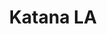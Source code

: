---
layout: place
title: "Katana LA"
permalink: /california/west-hollywood/katana-la.html
stateAbbr: CA
stateName: California
cityName: West Hollywood
place_id: ChIJ676_Qr6-woARy3H97J4OVdY
photos:
  - name: >-
      places/ChIJ676_Qr6-woARy3H97J4OVdY/photos/AeeoHcL1AQF75QY_VjFWl8gcQLReB0fgQOKCMNPwrBMffpU8wQFyMA5a-DRXscr1u8i_L64p5GnPFvUrqfsmtGuku3N8SHz6ZT7AtTSpxkL9v5N3ZhEZ6hw1rq6CuwcHNXAGRSeEMxqJuwBIrf43k4JXWlB9ft-x2ugCIni__2OVAinogld1CVp8ExuxrZ7dJD6xp8HXAteXD7pAUoEWHE2-YTcuEeqUOQXclJE4uIJctqz1yTVtFAUmTW8oOAqnSLIGgQOnacbE1oelIDVuDetJ9on4-Sa59GPsqb6c_HOuASuB7w
    widthPx: 3504
    heightPx: 2336
    authorAttributions:
      - displayName: Katana LA
        uri: https://maps.google.com/maps/contrib/112544416930443240126
        photoUri: >-
          https://lh3.googleusercontent.com/a-/ALV-UjXaVfw_5fXmx-9dMIIHoucaCoZ7HBrMPOdzKbOGBBq0N8itA_NB=s100-p-k-no-mo
    flagContentUri: >-
      https://www.google.com/local/imagery/report/?cb_client=maps_api_places.places_api&image_key=!1e10!2sAF1QipMNqBGrpMuTmIZh4iS7EP9P7WHqAptQQKz4-RW-&hl=en-US
    googleMapsUri: >-
      https://www.google.com/maps/place//data=!3m4!1e2!3m2!1sAF1QipMNqBGrpMuTmIZh4iS7EP9P7WHqAptQQKz4-RW-!2e10!4m2!3m1!1s0x80c2bebe42bfbeeb:0xd6550e9eecfd71cb
  - name: >-
      places/ChIJ676_Qr6-woARy3H97J4OVdY/photos/AeeoHcLvutxsQauxQOGE7mqQt4b1zZ0r_sr5G2WMiI7GFPxhax8s5dHIOrHZxiFpAFycotahPk5ErpZ8T-OZn5GswHPM73PuAQgh5u-XkndtOUMBOlAobGhK1epUB4Genm9XYQCdJoZ_ClNCZZ1e-DwXOx9RIf60njNJOKn_ENRCm8F4WczCD9df1EGMpzfQisZEuBeGwjPG4C5rTFTzE13EVOc4l0LvFPvuh-kc5zkmoN2QFiQlnjT1nTa2LffziPZx8w1H2YamVLdQbyn3MuFp3N2HtryFokxGoWNMYc9hkr3v2g
    widthPx: 2119
    heightPx: 1192
    authorAttributions:
      - displayName: Katana LA
        uri: https://maps.google.com/maps/contrib/112544416930443240126
        photoUri: >-
          https://lh3.googleusercontent.com/a-/ALV-UjXaVfw_5fXmx-9dMIIHoucaCoZ7HBrMPOdzKbOGBBq0N8itA_NB=s100-p-k-no-mo
    flagContentUri: >-
      https://www.google.com/local/imagery/report/?cb_client=maps_api_places.places_api&image_key=!1e10!2sAF1QipPVYZEgO__Oc17eT2h1jSmeEGLefRaNLe57FyuR&hl=en-US
    googleMapsUri: >-
      https://www.google.com/maps/place//data=!3m4!1e2!3m2!1sAF1QipPVYZEgO__Oc17eT2h1jSmeEGLefRaNLe57FyuR!2e10!4m2!3m1!1s0x80c2bebe42bfbeeb:0xd6550e9eecfd71cb
  - name: >-
      places/ChIJ676_Qr6-woARy3H97J4OVdY/photos/AeeoHcKDNNPnhTzKaUdt4Fpx3RcpfKyQYTtmmjUgpyVtlvkf1sfwWU6HbiwThQRZvxKD9nwYnJVpvekyi-iPfKMJ-Hx5Pr4YDymdeqeFkE31igJ85JYLYyocdeUsLJpqM392vTFLJcNdjxt5SpFiNiojXcPbJO07JS_OxyAft5kHiHPDYWxqT0kHEgGAb8dwCz0H9xZMDkaiiqY3mrRK6Lqj6_IXvVLRqsRTN6ynkpUwbo08gE2A1RJDT-0gcbrGGzbY7yt5sp83TgkqSkF-qKOce-vZUS12CjMdvvbxlwKBf4YCnTb23vNX7u-2w-KlSlo4QcNO3-lG4oreUMDSWy7CLQtz96KIAMmnDgjYSE_YOiqEL7Rc3bOywKdpFM7eu1C5p2409pWhX-PONLC8aSYfqWtCal6t8K6_flcVaiXSYoupmjrK
    widthPx: 3000
    heightPx: 4000
    authorAttributions:
      - displayName: Noam Baruh
        uri: https://maps.google.com/maps/contrib/104168884938220514118
        photoUri: >-
          https://lh3.googleusercontent.com/a-/ALV-UjWmheO4AzXsGBkY9pkLZlxuKXx_FksCitCqHkB4629xgD0rIs5p_Q=s100-p-k-no-mo
    flagContentUri: >-
      https://www.google.com/local/imagery/report/?cb_client=maps_api_places.places_api&image_key=!1e10!2sCIHM0ogKEICAgMDwmPT3lgE&hl=en-US
    googleMapsUri: >-
      https://www.google.com/maps/place//data=!3m4!1e2!3m2!1sCIHM0ogKEICAgMDwmPT3lgE!2e10!4m2!3m1!1s0x80c2bebe42bfbeeb:0xd6550e9eecfd71cb
  - name: >-
      places/ChIJ676_Qr6-woARy3H97J4OVdY/photos/AeeoHcJ4lvCoP11ZrIroC_iIsavoDWw8MQ7u01L7Ca1J-Sng1R4mn8G55ZE48S7KczDDfRFqKENKISR4e2m_DsqjtHVwiPk7Ch0fJ69RnLcvymQ4ZZjBgvud5AcnwX2Qszof6EVS_6vSuJeVQPb_hLE53tYWq2tLkq4bdVUvZGmvGMf7hCO9akF4Pceu40m78OLDoItitZxL-ZxxpNl26bde3f0h5kFxY6wsaJH2jimZGOqTe2th6uvS6jFAXZnUsOkh9ifm3O8wng0aw9xxkxtc-naR_RmHfO8SGIsngtAnonlg161gm5gTrMC3oLq9qfuoheqDPU0iRUS1Ug-XJvHJ6BLB8MHWrurthMrgne0FSWLjXTTCHHxtnhLQX_k-pmx7LR-aqCqyHWRKU4XL0h8xSeBWHKheCmuA4j6tYUu7OOrx3MgZ
    widthPx: 4032
    heightPx: 3024
    authorAttributions:
      - displayName: Jay Thaidecha
        uri: https://maps.google.com/maps/contrib/109300625271269343674
        photoUri: >-
          https://lh3.googleusercontent.com/a-/ALV-UjVzh5bGZSXCGf5fBqdMgvLTCZ7y7APlltkyzpzpjezqNd1UVjE=s100-p-k-no-mo
    flagContentUri: >-
      https://www.google.com/local/imagery/report/?cb_client=maps_api_places.places_api&image_key=!1e10!2sCIHM0ogKEICAgICHpYuB8gE&hl=en-US
    googleMapsUri: >-
      https://www.google.com/maps/place//data=!3m4!1e2!3m2!1sCIHM0ogKEICAgICHpYuB8gE!2e10!4m2!3m1!1s0x80c2bebe42bfbeeb:0xd6550e9eecfd71cb
  - name: >-
      places/ChIJ676_Qr6-woARy3H97J4OVdY/photos/AeeoHcJRAV7Z5elPz8oxYysS-tHHpWwuVKGdHJorWGQghYsJQGRkvuYoVbYOm1yF1_A6uzP-yjvGf5zFTWxhVjwxauvD-KrMunvfh2c6vvwMnZR2g3LT5NmU-WW3SSmzKfqreIoI1m7LxoXjwqiqazV-YYQ9wTRK1-ryoWw9aMMpAF967DM7LZOYcv0dNHjWZ111sj0K9uOwTofiHe3mDkCMUao_LvD3-NjLCz2pRnj8FldZ7CLXFwknEWnmjg8-ERpia6UkCoagUQj0cokM21Oww_U5ELiJuLjKSeNyd_6Lq3rDxDr39lUJ7f4dH8CT2a4-jXCrO_H56Zi2A01eFYXNM3IlYQBUX04ern8_R0G64NVdL9GjP_2DE3zahkdk_msghUbudRjozfbw_z05Buk_N-zv24F6_a0KVj0C24jJ2X1Eix4
    widthPx: 3024
    heightPx: 4032
    authorAttributions:
      - displayName: Jay Thaidecha
        uri: https://maps.google.com/maps/contrib/109300625271269343674
        photoUri: >-
          https://lh3.googleusercontent.com/a-/ALV-UjVzh5bGZSXCGf5fBqdMgvLTCZ7y7APlltkyzpzpjezqNd1UVjE=s100-p-k-no-mo
    flagContentUri: >-
      https://www.google.com/local/imagery/report/?cb_client=maps_api_places.places_api&image_key=!1e10!2sCIHM0ogKEICAgICHpYuBsgE&hl=en-US
    googleMapsUri: >-
      https://www.google.com/maps/place//data=!3m4!1e2!3m2!1sCIHM0ogKEICAgICHpYuBsgE!2e10!4m2!3m1!1s0x80c2bebe42bfbeeb:0xd6550e9eecfd71cb
  - name: >-
      places/ChIJ676_Qr6-woARy3H97J4OVdY/photos/AeeoHcJeaGbB9KKcIYEwY0EawsB9S5tPx0olbgObCWxnTlLOU4AcKJ-Ccg7wgFhDxjO3VHpnMh67g4-7uv2e4B3l6oRcNzKswRSoHwespN62XmEtXQW29XZf2oZ6Fry4oXEHPqj1ldQjigxMF_pQLgwByp_9AMhu6u8IfMIb4tqNEODQXR27OIBzdl5EkvkSxfn63C5pe-Iq-GCHf2G2shByAnHtRNGvpStLne66cQWDJfpOJGqpdYK9K1ugKpv45E3864K8_sAgWJubQj4njH16zJC15v9vxfhwW-N5HD5cqOBZlL4p6sjAVZqdslxZPe7hA9BAJQjVi2aCHor_47MWT21rM3yqduU-lB-cqYdmttiF1-Vd42vfeikyqSAI3i-Jm9emLclx1AnAifXOvUFBZRbicvpHcAWte5nOtrQz-ySoXmLV
    widthPx: 3024
    heightPx: 4032
    authorAttributions:
      - displayName: Adjoua Ehoussou
        uri: https://maps.google.com/maps/contrib/111328090590065069541
        photoUri: >-
          https://lh3.googleusercontent.com/a-/ALV-UjWLJVO_5owUP0myNAofq85odCK1EIjyjAI05lpZKKr8lX3CHu7edQ=s100-p-k-no-mo
    flagContentUri: >-
      https://www.google.com/local/imagery/report/?cb_client=maps_api_places.places_api&image_key=!1e10!2sCIHM0ogKEICAgIDuwtqs1gE&hl=en-US
    googleMapsUri: >-
      https://www.google.com/maps/place//data=!3m4!1e2!3m2!1sCIHM0ogKEICAgIDuwtqs1gE!2e10!4m2!3m1!1s0x80c2bebe42bfbeeb:0xd6550e9eecfd71cb
  - name: >-
      places/ChIJ676_Qr6-woARy3H97J4OVdY/photos/AeeoHcImKm0mNRuutu_9amGZKVbhQCPza3QgliHO2srTAnLSzVcEJCUai8lXAa3ggWRhxip9S8_zLQydT946KFlU0McMx9Bov66ev2G5wcPbCeDYskG03o5EQof2mGthljAjQ7mqcrt56QeCMR8e93Ixp6QsKsUTnrfV1ORso4hgDvnswGETHHppq259yYskz0phF3LyyRiVjW5BLlMvXLuPbJ9yrXC0dQ775VzkQAl9iLpqlj728_L55d29Q6w4-vzhBbK9lPl1v89beiNi5IVIOWgdjScMy4YgwBuoT_vu5iKCYW5MsZARtPKAahCEIR_6wRQAmgz2sv84zdGA1m_IlpqXG27EQhwgYE-bE0h4geKpnY_nCQyolGRjscom2xLRIY-GMKOIilYDkcULyhUhLji1Q0g-9WYrwCbrSe8sI-DARg
    widthPx: 1258
    heightPx: 1258
    authorAttributions:
      - displayName: Josh Moretti
        uri: https://maps.google.com/maps/contrib/105965342468009963986
        photoUri: >-
          https://lh3.googleusercontent.com/a-/ALV-UjVgZuMra-zHZzFkKk41YYFshyr3KDt88pa5hFRzICk2gUuaZ5bY=s100-p-k-no-mo
    flagContentUri: >-
      https://www.google.com/local/imagery/report/?cb_client=maps_api_places.places_api&image_key=!1e10!2sCIHM0ogKEICAgMCI74mLUg&hl=en-US
    googleMapsUri: >-
      https://www.google.com/maps/place//data=!3m4!1e2!3m2!1sCIHM0ogKEICAgMCI74mLUg!2e10!4m2!3m1!1s0x80c2bebe42bfbeeb:0xd6550e9eecfd71cb
  - name: >-
      places/ChIJ676_Qr6-woARy3H97J4OVdY/photos/AeeoHcICyrILwt9SwOXZOqmIsNR9Lpeh4L3sfEZa58TSEbjCeWInSa7bjN8LgqiPfYuk4pGMrVtgoYe6uAfPZyH1C3WvNP34S08vnOdXPmBxRLN332AlWRKaMQypfzM77fYr70qaPTGgnAmGA3Rq31jKdG6X9xrNXOdGr5zAAsimAvTXiOAprZLEGalnlzMOG7onaSoM6Y_-W38uCWaUm4D1R8mV3maMVxHVesRHMb-TAACv6IOKHuzsPymRcGr1QPfJ1uGid43i1--3fsh9YoC85AOzzAAcoym5KS5TWHBM_LrG-1LMCbWBzyix0Eb2zEza2TLT3FVf7BU7h0_tQfepNrKeWvQHOD6f-0Ve41dL2oXN-J3hGi_jwn3xXjEOZPyAxWUlu2WEur1KuN1OuYxDSB05nzkS5Q4fStbo9pAWx5Q
    widthPx: 4032
    heightPx: 1816
    authorAttributions:
      - displayName: I C
        uri: https://maps.google.com/maps/contrib/113122899070258951334
        photoUri: >-
          https://lh3.googleusercontent.com/a-/ALV-UjWIilwnzYutoziA5ZHGp_WNQaMYCMsJ-Yf6lrbHhDTQRu9YruOL=s100-p-k-no-mo
    flagContentUri: >-
      https://www.google.com/local/imagery/report/?cb_client=maps_api_places.places_api&image_key=!1e10!2sCIHM0ogKEICAgIC7tLCvDQ&hl=en-US
    googleMapsUri: >-
      https://www.google.com/maps/place//data=!3m4!1e2!3m2!1sCIHM0ogKEICAgIC7tLCvDQ!2e10!4m2!3m1!1s0x80c2bebe42bfbeeb:0xd6550e9eecfd71cb
  - name: >-
      places/ChIJ676_Qr6-woARy3H97J4OVdY/photos/AeeoHcKGRt7L_XdNjSVIpm3Hdp6y3s2LAX0iwqEOOGXOH5UqlEZUviiGIsSq9_Qr_Ltn6mKX7c9iRu3ReqP1iHADrKBh_fngCyqf9_rzBhbUh5kBhg-SNsE30TlT24JuAFArc0_1XexNqESz1P38Ka1ShaQTtg1DLXvSKkn-9TSpuFUf_bK1x_vKMdVhkKodJ4Rm28Jvv3O_duVQVsX3CTymeReRL3WTctrRneE2rZMjbBrduYghrS2VOUQjPNPEVawtMY8Un3-nx_2EPU3jsRrgysAtOGAOZltYnhiDuYiEhUK1UMmxsC-oODy0kBotnfKMt2QoAl5pl5Em7Kj5unCMmZ20dRv-IpC6CYYqYlGhRl-DRf4Lh_gOBVDcaFQV0iECZIigP6fT9ooopO5lfKPrMaP419poH43pZPatfuQMSNs6vw
    widthPx: 4000
    heightPx: 3000
    authorAttributions:
      - displayName: Chris P
        uri: https://maps.google.com/maps/contrib/112198258256607674490
        photoUri: >-
          https://lh3.googleusercontent.com/a-/ALV-UjUY5UqgWKHCQ5Ljtd1VKJ7UPziTcrmUf5Gdtcw1YA4v08olVBb7rA=s100-p-k-no-mo
    flagContentUri: >-
      https://www.google.com/local/imagery/report/?cb_client=maps_api_places.places_api&image_key=!1e10!2sCIHM0ogKEICAgIDmoYi7Xg&hl=en-US
    googleMapsUri: >-
      https://www.google.com/maps/place//data=!3m4!1e2!3m2!1sCIHM0ogKEICAgIDmoYi7Xg!2e10!4m2!3m1!1s0x80c2bebe42bfbeeb:0xd6550e9eecfd71cb
  - name: >-
      places/ChIJ676_Qr6-woARy3H97J4OVdY/photos/AeeoHcJq1eZQPm71_UWuc0h4QqNuOD9jCV_Q2JIhqRxDWEmvr_4ZztSx1Dd08nHPrhfJMGMg-XPtrjSc60BXFv4Prm6j_4Cmcyg1qRqd1oBPbI-PL9mtmcg0FnmW8BV2x2OAxblVbjdMnhTndVCb3dqNl0MsuQawkLkef4eBjsdPQ2byuo8WzOtQ5TWyOxR_JA_z7fQTgczFwRTDZfvOjZWmKyEG0jwR5YjRgGS6TAsJnnLylnJk2cchfAMrW80AZhhSM0_MD2FxgmXS8Dv7BHZNgJJ8Ruz79yf4ucXW2lUkrXOzH8H1goRzhoz5KVrYlUYGUJPCHcr0G6zeg1NmHg7phwogjWfOPQp_LFBviuHHghcIufUd8q8RR8qig1K7c5QifweiaD6b90JxI91qNDKa94ycHaKEdpa7S9zeANjjmr_ljcR0
    widthPx: 3024
    heightPx: 4032
    authorAttributions:
      - displayName: christopher dabek
        uri: https://maps.google.com/maps/contrib/117500515459133985056
        photoUri: >-
          https://lh3.googleusercontent.com/a-/ALV-UjUl7qNz78xmQUa10Oz4w7H89SVXsa3aayaTxxgSwivMOuUFUZht5Q=s100-p-k-no-mo
    flagContentUri: >-
      https://www.google.com/local/imagery/report/?cb_client=maps_api_places.places_api&image_key=!1e10!2sCIHM0ogKEICAgICO4dWM4QE&hl=en-US
    googleMapsUri: >-
      https://www.google.com/maps/place//data=!3m4!1e2!3m2!1sCIHM0ogKEICAgICO4dWM4QE!2e10!4m2!3m1!1s0x80c2bebe42bfbeeb:0xd6550e9eecfd71cb
address: 8439 W Sunset Blvd, West Hollywood, CA 90069, USA
street: 8439 W Sunset Blvd
city: West Hollywood
state: CA
zip: '90069'
country: USA
neighborhood: Sunset Strip
latitude: '34.094971'
longitude: '-118.374560'
accessibility_options:
  wheelchairAccessibleParking: true
  wheelchairAccessibleEntrance: true
  wheelchairAccessibleRestroom: true
  wheelchairAccessibleSeating: true
business_status: OPERATIONAL
name: Katana LA
google_maps_links:
  directionsUri: >-
    https://www.google.com/maps/dir//''/data=!4m7!4m6!1m1!4e2!1m2!1m1!1s0x80c2bebe42bfbeeb:0xd6550e9eecfd71cb!3e0
  placeUri: https://maps.google.com/?cid=15444266572880638411
  writeAReviewUri: >-
    https://www.google.com/maps/place//data=!4m3!3m2!1s0x80c2bebe42bfbeeb:0xd6550e9eecfd71cb!12e1
  reviewsUri: >-
    https://www.google.com/maps/place//data=!4m4!3m3!1s0x80c2bebe42bfbeeb:0xd6550e9eecfd71cb!9m1!1b1
  photosUri: >-
    https://www.google.com/maps/place//data=!4m3!3m2!1s0x80c2bebe42bfbeeb:0xd6550e9eecfd71cb!10e5
primary_type: Japanese Restaurant
opening_hours:
  regular: null
  current: null
secondary_opening_hours:
  regular:
    weekdayDescriptions: null
    type: null
  current:
    weekdayDescriptions: null
    type: null
phone: (323) 650-8585
price_level: PRICE_LEVEL_EXPENSIVE
price_range: $100 &ndash; & up
rating: '4.4'
rating_count: 1017
website: https://www.katanarobata.com/
description: null
reviews: null
parking_options: null
payment_options: null
allow_dogs: null
curbside_pickup: null
delivery: null
dine_in: null
good_for_children: null
good_for_groups: null
good_for_sports: null
live_music: null
menu_for_children: null
outdoor_seating: null
reservable: null
restroom: null
serves_beer: null
serves_breakfast: null
serves_brunch: null
serves_cocktails: null
serves_coffee: null
serves_dinner: null
serves_dessert: null
serves_lunch: null
serves_vegetarian_food: null
serves_wine: null
takeout: null

---